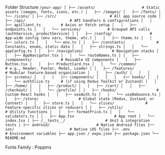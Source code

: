 Folder Structure 
`
/your-app/
│
├── /assets/                     # Static assets (images, fonts, icons, etc.)
│   ├── /images/
│   ├── /fonts/
│   └── /icons/
│
├── /src/                        # All app source code
│   ├── /api/                    # API handlers & configurations
│   │   ├── apiClient.ts         # Axios or Fetch setup
│   │   ├── endpoints.ts
│   │   └── services/            # Grouped API calls (authService, productService)
│
│   ├── /config/                 # App-wide config (env vars, theme, etc.)
│   │   ├── theme.ts
│   │   ├── colors.ts
│   │   └── env.ts
│
│   ├── /constants/              # Constants, enums, static data
│   │   ├── strings.ts
│   │   └── appConfig.ts
│
│   ├── /navigation/             # Navigation stacks
│   │   ├── AppNavigator.tsx
│   │   └── routeNames.ts
│
│   ├── /components/             # Reusable UI components
│   │   ├── Button.tsx
│   │   ├── ProductCard.tsx
│   │   └── /common/             # e.g., Header, Footer, Modal, Loader
│
│   ├── /features/               # Modular feature-based organization
│   │   ├── /auth/
│   │   │   ├── screens/
│   │   │   ├── components/
│   │   │   ├── hooks/
│   │   │   └── authSlice.ts     # (if using Redux Toolkit or Zustand)
│   │   ├── /home/
│   │   ├── /product/
│   │   ├── /cart/
│   │   ├── /checkout/
│   │   └── /profile/
│
│   ├── /hooks/                  # Custom React hooks
│   │   ├── useAuth.ts
│   │   └── useDebounce.ts
│
│   ├── /store/                  # Global state (Redux, Zustand, or Context)
│   │   ├── store.ts
│   │   └── slices/              # Feature-specific slices or reducers
│
│   ├── /utils/                  # Utility functions
│   │   ├── formatPrice.ts
│   │   └── validators.ts
│
│   ├── App.tsx                  # App root
│   └── index.tsx
│
├── /__tests__/                  # Unit & integration tests
│
├── android/                     # Native Android files
├── ios/                         # Native iOS files
├── .env                         # Environment variables
├── app.json / expo.json
├── package.json
└── README.md
`

Fonts Family : Poppins